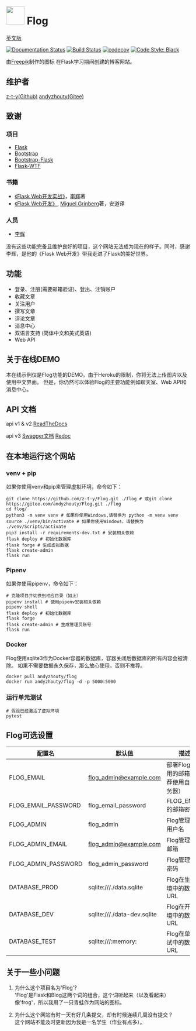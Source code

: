 # <img src="https://flog.pythonanywhere.com/static/favicon/favicon.svg" width="50px"> Flog
[英文版](./README.md)  

[![Documentation Status](https://img.shields.io/readthedocs/flog?logo=Read%20The%20Docs)](https://flog.readthedocs.io/en/latest/?badge=latest)
[![Build Status](https://travis-ci.com/z-t-y/Flog.svg?branch=master)](https://travis-ci.com/z-t-y/Flog)
[![codecov](https://codecov.io/gh/z-t-y/Flog/branch/master/graph/badge.svg?token=FZ46GGQIZ7)](https://codecov.io/gh/z-t-y/Flog)
[![Code Style: Black](https://img.shields.io/badge/code%20style-black-black)](https://github.com/psf/black)

由[Freepik]("https://www.flaticon.com/authors/freepik")制作的图标
在Flask学习期间创建的博客网站。

## 维护者

[z-t-y(Github)](https://github.com/z-t-y)
[andyzhouty(Gitee)](https://gitee.com/andyzhouty)

## 致谢

### 项目

- [Flask](https://github.com/pallets/flask)
- [Bootstrap](https://github.com/twbs/bootstrap)
- [Bootstrap-Flask](https://github.com/greyli/bootstrap-flask)
- [Flask-WTF](https://github.com/lepture/flask-wtf)

### 书籍

- [《Flask Web开发实战》](https://helloflask.com)，[李辉](https://greli.com)著
- [《Flask Web开发》](https://www.ituring.com.cn/book/2463), [Miguel Grinberg](https://blog.miguelgrinberg.com/)著，安道译

### 人员

- [李辉](https://greyli.com)

没有这些功能完备且维护良好的项目，这个网站无法成为现在的样子。同时，感谢李辉，是他的《Flask Web开发》带我走进了Flask的美好世界。

## 功能

- 登录、注册(需要邮箱验证)、登出、注销账户
- 收藏文章
- 关注用户
- 撰写文章
- 评论文章
- 消息中心
- 双语言支持 (简体中文和美式英语)
- Web API

## 关于在线DEMO

本在线示例仅是Flog功能的DEMO。由于Heroku的限制，你将无法上传图片以及使用中文界面。
但是，你仍然可以体验Flog的主要功能例如聊天室、Web API和消息中心。

## API 文档

api v1 & v2
[ReadTheDocs](https://flog.readthedocs.io/en/latest/)

api v3
[Swagger文档](https://flog-web.herokuapp.com/docs)
[Redoc](https://flog-web.herokuapp.com/redoc)

## 在本地运行这个网站

### venv + pip

如果你使用venv和pip来管理虚拟环境，命令如下：

```shell
git clone https://github.com/z-t-y/Flog.git ./flog # 或git clone https://gitee.com/andyzhouty/Flog.git ./flog
cd flog/
python3 -m venv venv # 如果你使用Windows,请替换为 python -m venv venv
source ./venv/bin/activate # 如果你使用Windows，请替换为 ./venv/Scripts/activate
pip3 install -r requirements-dev.txt # 安装相关依赖
flask deploy # 初始化数据库
flask forge # 生成虚拟数据
flask create-admin
flask run
```

### Pipenv

如果你使用pipenv，命令如下：

```shell
# 克隆项目并切换到相应目录（如上）
pipenv install # 使用pipenv安装相关依赖
pipenv shell
flask deploy # 初始化数据库
flask forge
flask create-admin # 生成管理员账号
flask run
```

### Docker

Flog使用sqlite3作为Docker容器的数据库，容器关闭后数据库的所有内容会被清除。
如果不需要数据永久保存，那么放心使用，否则不推荐。

```shell
docker pull andyzhouty/flog
docker run andyzhouty/flog -d -p 5000:5000
```

### 运行单元测试

```shell
# 假设已经激活了虚拟环境
pytest
```

## Flog可选设置

| 配置名               | 默认值                       | 描述                                  |
| ------------------- | ----------------------      | ------------------------------------ |
| FLOG_EMAIL          | flog_admin@example.com      | 部署Flog时所用的邮箱（推荐使用自建服务器）  |
| FLOG_EMAIL_PASSWORD | flog_email_password         | FLOG_EMAIL的邮箱密码                   |
| FLOG_ADMIN          | flog_admin                  | Flog管理员的用户名                     |
| FLOG_ADMIN_EMAIL    | flog_admin@example.com      | Flog管理员的邮箱                       |
| FLOG_ADMIN_PASSWORD | flog_admin_password         | Flog管理员的密码                       |
| DATABASE_PROD       | sqlite:///./data.sqlite     | Flog在生产环境中的数据库URL             |
| DATABASE_DEV        | sqlite:///./data-dev.sqlite | Flog在开发环境中的数据库URL             |
| DATABASE_TEST       | sqlite:///:memory:          | Flog在单元测试中的数据库URL             |

## 关于一些小问题

1. 为什么这个项目名为'Flog'?  
   'Flog'是Flask和Blog这两个词的组合，这个词听起来（以及看起来）像'frog'，所以我用了一只青蛙作为网站的图标。

2. 为什么这个网站有时一天有好几条提交，却有时候连续几周没有提交？  
这个网站不能及时更新因为我是一名学生（作业有点多）。
